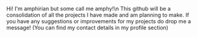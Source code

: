 Hi! I'm amphirian but some call me amphy!\n
This github will be a consolidation of all the projects I have made and am planning to make.
If you have any suggestions or improvements for my projects do drop me a message! (You can find my contact details in my profile section)

<!---
amphirian/amphirian is a ✨ special ✨ repository because its `README.md` (this file) appears on your GitHub profile.
You can click the Preview link to take a look at your changes.
--->
